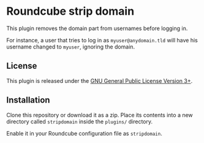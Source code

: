 Roundcube strip domain
======================

This plugin removes the domain part from usernames before logging in.

For instance, a user that tries to log in as `myuser@anydomain.tld` will have
his username changed to `myuser`, ignoring the domain.

License
-------

This plugin is released under the [GNU General Public License Version 3+][gpl].


Installation
------------

Clone this repository or download it as a zip. Place its contents into a
new directory called `stripdomain` inside the `plugins/` directory.

Enable it in your Roundcube configuration file as `stripdomain`.


[gpl]: http://www.gnu.org/licenses/gpl.html
